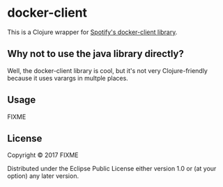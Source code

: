 # docker-client

This is a Clojure wrapper for [Spotify's docker-client library](https://github.com/spotify/docker-client).

## Why not to use the java library directly?

Well, the docker-client library is cool, but it's not very Clojure-friendly because it uses varargs in multple places.

## Usage

FIXME

## License

Copyright © 2017 FIXME

Distributed under the Eclipse Public License either version 1.0 or (at
your option) any later version.
